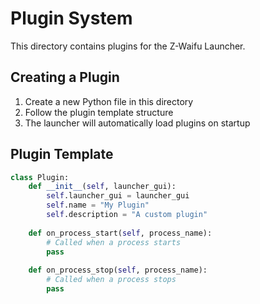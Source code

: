 # Plugin System

This directory contains plugins for the Z-Waifu Launcher.

## Creating a Plugin

1. Create a new Python file in this directory
2. Follow the plugin template structure
3. The launcher will automatically load plugins on startup

## Plugin Template

```python
class Plugin:
    def __init__(self, launcher_gui):
        self.launcher_gui = launcher_gui
        self.name = "My Plugin"
        self.description = "A custom plugin"
    
    def on_process_start(self, process_name):
        # Called when a process starts
        pass
    
    def on_process_stop(self, process_name):
        # Called when a process stops
        pass
```
